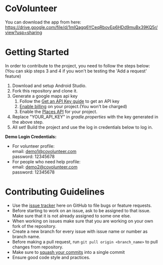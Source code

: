 # CoVolunteer

You can download the app from here:  
https://drive.google.com/file/d/1mIQagq6YCeqRbovEp6HDd9muBx39KQ5r/view?usp=sharing

# Getting Started
In order to contribute to the project, you need to follow the steps below:  
(You can skip steps 3 and 4 if you won't be testing the 'Add a request' feature)
1. Download and setup Android Studio.
2. Fork this repository and clone it.
3. Generate a google maps api key
    1. Follow the [Get an API Key guide](https://developers.google.com/places/android-sdk/get-api-key) to get an API key
    2. [Enable billing](https://console.cloud.google.com/project/_/billing/enable?redirect=https://developers.google.com/places/android-sdk/start?dialogOnLoad%3Dbilling-enabled) on your project.(You won't be charged)
    3. Enable the [Places API](https://cloud.google.com/console/apis/library/places-backend.googleapis.com) for your project.
4. Replace "YOUR_API_KEY" in _gradle.properties_ with the key generated in the above step.
5. All set! Build the project and use the log in credentials below to log in.


**Demo Login Credentials:**

* For volunteer profile:  
email: demo1@covolunteer.com  
password: 12345678
* For people who need help profile:  
email: demo2@covolunteer.com  
password: 12345678

# Contributing Guidelines
* Use the [issue tracker](https://github.com/vansha10/CoVolunteer/issues) here on GitHub to file bugs or feature requests.
* Before starting to work on an issue, ask to be assigned to that issue. Make sure that it is not already assigned to some one else.
* When working on issues make sure that you are working on your own fork of the repository.
* Create a new branch for every issue with issue name or number as branch name.
* Before making a pull request, run `git pull origin <branch_name>` to pull changes from repository.
* Make sure to [squash your commits](https://stackoverflow.com/questions/5189560/squash-my-last-x-commits-together-using-git) into a single commit
* Ensure good code style and practices.
